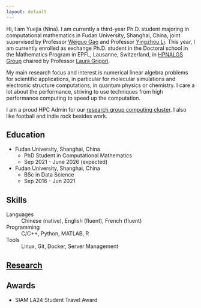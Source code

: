 ```yaml
---
layout: default
---
```


Hi, I am Yuejia (Nina). I am currently a third-year Ph.D. student majoring in computational mathematics in Fudan University, Shanghai, China, joint supervised by Professor [Weiguo Gao](https://math.fudan.edu.cn/mathen/11/98/c34204a397720/page.htm) and Professor [Yingzhou Li](https://yingzhouli.com/). This year, I am currently enrolled as exchange Ph.D. student in the Doctoral school in the Mathematics Program in EPFL, Lausanne, Switzerland, in [HPNALGS Group](https://www.epfl.ch/labs/hpnalgs/) chaired by Professor [Laura Grigori](https://people.epfl.ch/laura.grigori).

My main research focus and interest is numerical linear algebra problems for scientific applications, in particular for molecular simulations and electronic structure computations, in quantum physics or chemistry. I care a lot about the performance, striving to use techniques from high performance computing to speed up the computation.

I am a proud HPC Admin for our [research group computing cluster](https://advancedsolver.com/guide/). I also like football and indie rock besides work.

## Education

- Fudan University, Shanghai, China
  - PhD Student in Computational Mathematics
  - Sep 2021 - June 2026 (expected)
- Fudan University, Shanghai, China
  - BSc in Data Science
  - Sep 2016 - Jun 2021

## Skills

<dl>
<dt>Languages</dt>
<dd>Chinese (native), English (fluent), French (fluent) </dd>
<dt>Programming</dt>
<dd>C/C++, Python, MATLAB, R</dd>
<dt>Tools</dt>
<dd>Linux, Git, Docker, Server Management</dd>
</dl>

## [Research](./research.html)

## Awards

- SIAM LA24 Student Travel Award
